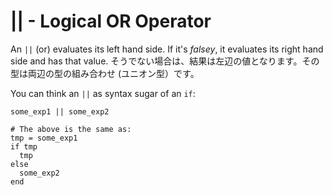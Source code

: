 # || - Logical OR Operator

An `||` (or) evaluates its left hand side. If it's *falsey*, it evaluates its right hand side and has that value. そうでない場合は、結果は左辺の値となります。その型は両辺の型の組み合わせ (ユニオン型）です。

You can think an `||` as syntax sugar of an `if`:

```crystal
some_exp1 || some_exp2

# The above is the same as:
tmp = some_exp1
if tmp
  tmp
else
  some_exp2
end
```
